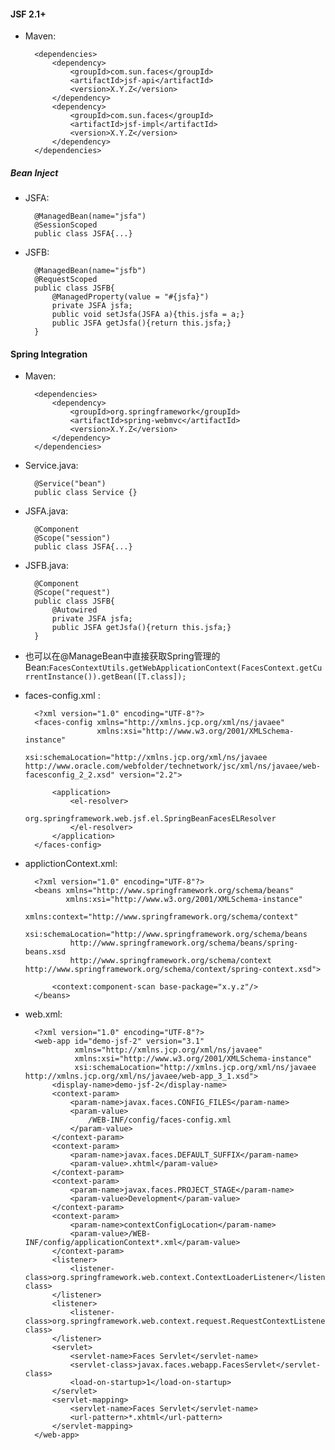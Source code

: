 #### JSF 2.1+
+ Maven:

		<dependencies>
		    <dependency>
		        <groupId>com.sun.faces</groupId>
		        <artifactId>jsf-api</artifactId>	
		        <version>X.Y.Z</version>	        
		    </dependency>
		    <dependency>
		        <groupId>com.sun.faces</groupId>
		        <artifactId>jsf-impl</artifactId>		        
		        <version>X.Y.Z</version>
		    </dependency>
		</dependencies>
		
##### Bean Inject
+ JSFA:

		@ManagedBean(name="jsfa")
		@SessionScoped
		public class JSFA{...}

+ JSFB:		

		@ManagedBean(name="jsfb")
		@RequestScoped
		public class JSFB{
			@ManagedProperty(value = "#{jsfa}")
			private JSFA jsfa;
			public void setJsfa(JSFA a){this.jsfa = a;}
			public JSFA getJsfa(){return this.jsfa;}
		}		

#### Spring Integration
+ Maven:
		
		<dependencies>
			<dependency>
		        <groupId>org.springframework</groupId>
			    <artifactId>spring-webmvc</artifactId>
			    <version>X.Y.Z</version>
		    </dependency>
		</dependencies>

+ Service.java:		

		@Service("bean")
		public class Service {}

+ JSFA.java:
		
		@Component
		@Scope("session")
		public class JSFA{...}

+ JSFB.java:
		
		@Component
		@Scope("request")
		public class JSFB{
			@Autowired
			private JSFA jsfa;
			public JSFA getJsfa(){return this.jsfa;}
		}				

* 也可以在@ManageBean中直接获取Spring管理的Bean:`FacesContextUtils.getWebApplicationContext(FacesContext.getCurrentInstance()).getBean([T.class]);`

+ faces-config.xml : 
	
		<?xml version="1.0" encoding="UTF-8"?>
		<faces-config xmlns="http://xmlns.jcp.org/xml/ns/javaee"
		              xmlns:xsi="http://www.w3.org/2001/XMLSchema-instance"
		              xsi:schemaLocation="http://xmlns.jcp.org/xml/ns/javaee http://www.oracle.com/webfolder/technetwork/jsc/xml/ns/javaee/web-facesconfig_2_2.xsd" version="2.2">

		    <application>
		        <el-resolver>
		            org.springframework.web.jsf.el.SpringBeanFacesELResolver
		        </el-resolver>
		    </application>		
		</faces-config>

+ applictionContext.xml:

		<?xml version="1.0" encoding="UTF-8"?>
		<beans xmlns="http://www.springframework.org/schema/beans"
		       xmlns:xsi="http://www.w3.org/2001/XMLSchema-instance"
		       xmlns:context="http://www.springframework.org/schema/context"
		       xsi:schemaLocation="http://www.springframework.org/schema/beans
		        http://www.springframework.org/schema/beans/spring-beans.xsd
		        http://www.springframework.org/schema/context http://www.springframework.org/schema/context/spring-context.xsd">
		
		    <context:component-scan base-package="x.y.z"/>
		</beans>

+ web.xml:

		<?xml version="1.0" encoding="UTF-8"?>
		<web-app id="demo-jsf-2" version="3.1"
		         xmlns="http://xmlns.jcp.org/xml/ns/javaee"
		         xmlns:xsi="http://www.w3.org/2001/XMLSchema-instance"
		         xsi:schemaLocation="http://xmlns.jcp.org/xml/ns/javaee http://xmlns.jcp.org/xml/ns/javaee/web-app_3_1.xsd">
		    <display-name>demo-jsf-2</display-name>		
		    <context-param>
		        <param-name>javax.faces.CONFIG_FILES</param-name>
		        <param-value>
		            /WEB-INF/config/faces-config.xml
		        </param-value>
		    </context-param>		
		    <context-param>
		        <param-name>javax.faces.DEFAULT_SUFFIX</param-name>
		        <param-value>.xhtml</param-value>
		    </context-param>	
		    <context-param>
		        <param-name>javax.faces.PROJECT_STAGE</param-name>
		        <param-value>Development</param-value>
		    </context-param>
		    <context-param>
		        <param-name>contextConfigLocation</param-name>
		        <param-value>/WEB-INF/config/applicationContext*.xml</param-value>
		    </context-param>
		    <listener>
		        <listener-class>org.springframework.web.context.ContextLoaderListener</listener-class>
		    </listener>		
		    <listener>
		        <listener-class>org.springframework.web.context.request.RequestContextListener</listener-class>
		    </listener>		
		    <servlet>
		        <servlet-name>Faces Servlet</servlet-name>
		        <servlet-class>javax.faces.webapp.FacesServlet</servlet-class>
		        <load-on-startup>1</load-on-startup>
		    </servlet>		
		    <servlet-mapping>
		        <servlet-name>Faces Servlet</servlet-name>
		        <url-pattern>*.xhtml</url-pattern>
		    </servlet-mapping>
		</web-app>				

